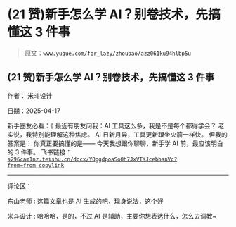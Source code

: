 # (21 赞)新手怎么学 AI？别卷技术，先搞懂这 3 件事

> 原文：[`www.yuque.com/for_lazy/zhoubao/azz061ku94hlbp5u`](https://www.yuque.com/for_lazy/zhoubao/azz061ku94hlbp5u)

## (21 赞)新手怎么学 AI？别卷技术，先搞懂这 3 件事

作者： 米斗设计

日期：2025-04-17

新手圈友必看：《 最近有朋友问我：AI 工具这么多，我是不是每个都得学会？ 老实说，我特别能理解这种焦虑。 AI 日新月异，工具更新跟坐火箭一样快。
但我的答案是： 你真正要搞懂的是—— 今天我想跟你聊聊，新手学 AI 前，最应该明白的 3 件事。
飞书链接：[`s296cam1nz.feishu.cn/docx/Y0ggdpoaSo0h7JxVTKJcebbsnVc?from=from_copylink`](https://s296cam1nz.feishu.cn/docx/Y0ggdpoaSo0h7JxVTKJcebbsnVc?from=from_copylink)

* * *

评论区：

东山老师 : 这篇文章也是 AI 生成的吧，现身说法，这个好

米斗设计 : 哈哈哈，是的，不过 AI 是辅助，主要你想表达什么，怎么去调教~